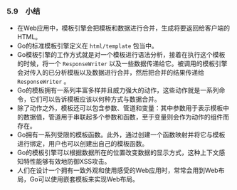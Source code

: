 ### 5.9　小结

+ 在Web应用中，模板引擎会把模板和数据进行合并，生成将要返回给客户端的HTML。
+ Go的标准模板引擎定义在 `html/template` 包当中。
+ Go模板引擎的工作方式就是对一个模板进行语法分析，接着在执行这个模板的时候，将一个 `ResponseWriter` 以及一些数据传递给它。被调用的模板引擎会对传入的已分析模板以及数据进行合并，然后把合并的结果传递给 `ResponseWriter` 。
+ Go的模板拥有一系列丰富多样并且威力强大的动作，这些动作就是一系列命令，它们可以告诉模板应该以何种方式与数据合并。
+ 除了动作之外，模板还可以包含参数、管道和变量：其中参数用于表示模板中的数据值，管道用于串联起多个参数和函数，至于变量则会作为动作的组件而存在。
+ Go拥有一系列受限的模板函数。此外，通过创建一个函数映射并将它与模板进行绑定，用户也可以创建出自己的模板函数。
+ Go的模板引擎可以根据数据所在的位置改变数据的显示方式，这种上下文感知特性能够有效地防御XSS攻击。
+ 人们在设计一个拥有一致外观和使用感受的Web应用时，常常会用到Web布局，Go可以使用嵌套模板来实现Web布局。



